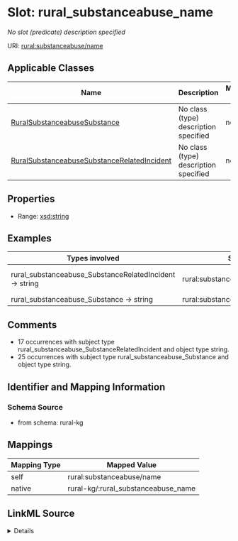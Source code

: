

# Slot: rural_substanceabuse_name


_No slot (predicate) description specified_





URI: [rural:substanceabuse/name](http://sail.ua.edu/ruralkg/substanceabuse/name)



<!-- no inheritance hierarchy -->





## Applicable Classes

| Name | Description | Modifies Slot |
| --- | --- | --- |
| [RuralSubstanceabuseSubstance](../classes/RuralSubstanceabuseSubstance.md) | No class (type) description specified |  no  |
| [RuralSubstanceabuseSubstanceRelatedIncident](../classes/RuralSubstanceabuseSubstanceRelatedIncident.md) | No class (type) description specified |  no  |







## Properties

* Range: [xsd:string](xsd:string)






## Examples

| Types involved | Subject | Predicate | Object |
| --- | --- | --- | --- |
| rural_substanceabuse_SubstanceRelatedIncident → string | rural:substanceabuse/SIT_1 | rural:substanceabuse/name | Drive Under Influence |
| rural_substanceabuse_Substance → string | rural:substanceabuse/Substance_1 | rural:substanceabuse/name | nicotine |


## Comments

* 17 occurrences with subject type rural_substanceabuse_SubstanceRelatedIncident and object type string.
* 25 occurrences with subject type rural_substanceabuse_Substance and object type string.

## Identifier and Mapping Information







### Schema Source


* from schema: rural-kg




## Mappings

| Mapping Type | Mapped Value |
| ---  | ---  |
| self | rural:substanceabuse/name |
| native | rural-kg/:rural_substanceabuse_name |




## LinkML Source

<details>
```yaml
name: rural_substanceabuse_name
description: No slot (predicate) description specified
comments:
- 17 occurrences with subject type rural_substanceabuse_SubstanceRelatedIncident and
  object type string.
- 25 occurrences with subject type rural_substanceabuse_Substance and object type
  string.
examples:
- description: rural_substanceabuse_SubstanceRelatedIncident → string
  object:
    example_object: Drive Under Influence
    example_predicate: rural:substanceabuse/name
    example_subject: rural:substanceabuse/SIT_1
- description: rural_substanceabuse_Substance → string
  object:
    example_object: nicotine
    example_predicate: rural:substanceabuse/name
    example_subject: rural:substanceabuse/Substance_1
from_schema: rural-kg
rank: 1000
slot_uri: rural:substanceabuse/name
alias: rural_substanceabuse_name
domain_of:
- rural_substanceabuse_Substance
- rural_substanceabuse_SubstanceRelatedIncident
range: string

```
</details>